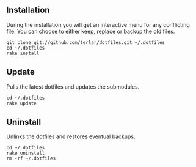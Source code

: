 ## Installation

During the installation you will get an interactive menu for any
conflicting file. You can choose to either keep, replace or backup the
old files.

```
git clone git://github.com/terlar/dotfiles.git ~/.dotfiles
cd ~/.dotfiles
rake install
```

## Update

Pulls the latest dotfiles and updates the submodules.

```
cd ~/.dotfiles
rake update
```

## Uninstall

Unlinks the dotfiles and restores eventual backups.

```
cd ~/.dotfiles
rake uninstall
rm -rf ~/.dotfiles
```
